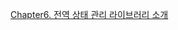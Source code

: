 [Chapter6. 전역 상태 관리 라이브러리 소개](https://creative-brace-94b.notion.site/6-127379a44b4d80519a11cc117209565c)